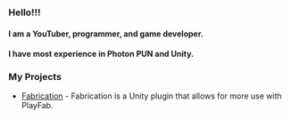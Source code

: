 ### Hello!!!

#### I am a YouTuber, programmer, and game developer.
#### I have most experience in Photon PUN and Unity.



### My Projects
- [Fabrication](https://github.com/rxxyn/Fabrication) - Fabrication is a Unity plugin that allows for more use with PlayFab.

<!--
**rxxyn/rxxyn** is a ✨ _special_ ✨ repository because its `README.md` (this file) appears on your GitHub profile.

Here are some ideas to get you started:

- 🔭 I’m currently working on ...
- 🌱 I’m currently learning ...
- 👯 I’m looking to collaborate on ...
- 🤔 I’m looking for help with ...
- 💬 Ask me about ...
- 📫 How to reach me: ...
- 😄 Pronouns: ...
- ⚡ Fun fact: ...
-->

